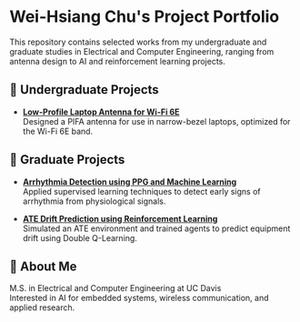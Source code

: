 # Wei-Hsiang Chu's Project Portfolio

This repository contains selected works from my undergraduate and graduate studies in Electrical and Computer Engineering, ranging from antenna design to AI and reinforcement learning projects.

## 🔹 Undergraduate Projects
- **[Low-Profile Laptop Antenna for Wi-Fi 6E](undergraduate/antenna-design)**  
  Designed a PIFA antenna for use in narrow-bezel laptops, optimized for the Wi-Fi 6E band.

## 🔸 Graduate Projects
- **[Arrhythmia Detection using PPG and Machine Learning](graduate/arrhythmia-ml)**  
  Applied supervised learning techniques to detect early signs of arrhythmia from physiological signals.

- **[ATE Drift Prediction using Reinforcement Learning](graduate/ATE-drift-RL)**  
  Simulated an ATE environment and trained agents to predict equipment drift using Double Q-Learning.

## 📌 About Me
M.S. in Electrical and Computer Engineering at UC Davis  
Interested in AI for embedded systems, wireless communication, and applied research.
